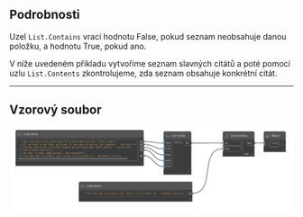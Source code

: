 ## Podrobnosti
Uzel `List.Contains` vrací hodnotu False, pokud seznam neobsahuje danou položku, a hodnotu True, pokud ano.

V níže uvedeném příkladu vytvoříme seznam slavných citátů a poté pomocí uzlu `List.Contents` zkontrolujeme, zda seznam obsahuje konkrétní citát.
___
## Vzorový soubor

![List.Contains](./DSCore.List.Contains_img.jpg)
